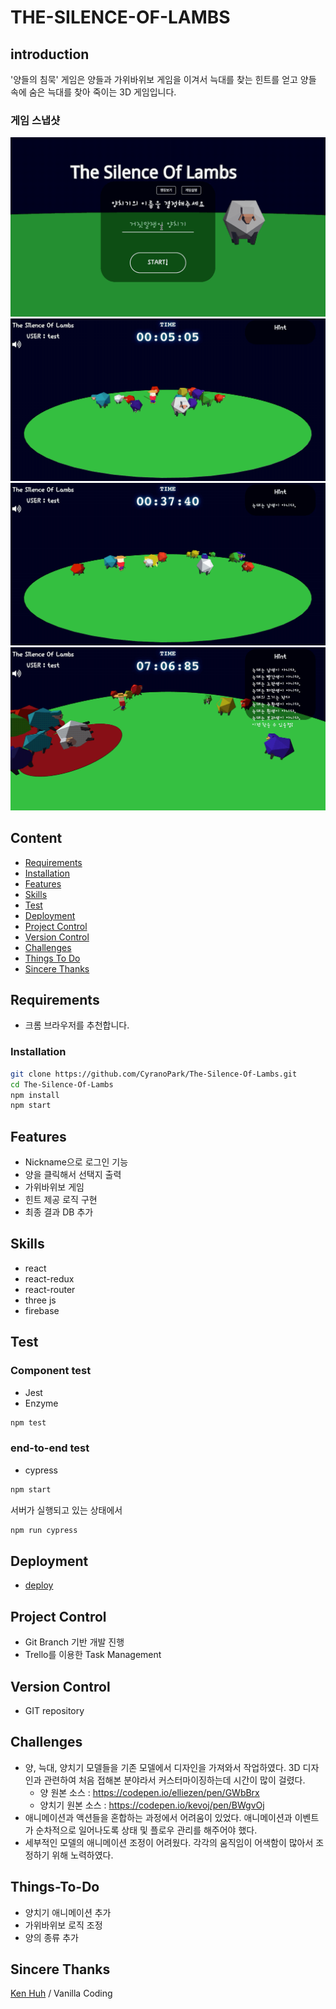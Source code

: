 # THE-SILENCE-OF-LAMBS
## introduction
'양들의 침묵' 게임은 양들과 가위바위보 게임을 이겨서 늑대를 찾는 힌트를 얻고
양들 속에 숨은 늑대를 찾아 죽이는 3D 게임입니다.

### 게임 스냅샷
![ScreenShot](./src/asset/gif/start.gif)
![ScreenShot](./src/asset/gif/hint.gif)
![ScreenShot](./src/asset/gif/kill.gif)
![ScreenShot](./src/asset/gif/killwolf.gif)


## Content
- [Requirements](#Requirements)
- [Installation](#Installation)
- [Features](#Features)
- [Skills](#Skills)
- [Test](#Test)
- [Deployment](#Deployment)
- [Project Control](#Project-Control)
- [Version Control](#Version-Control)
- [Challenges](#Challenges)
- [Things To Do](#Things-To-Do)
- [Sincere Thanks](#Sincere-Thanks)

## Requirements
- 크롬 브라우저를 추천합니다.

### Installation

```sh
git clone https://github.com/CyranoPark/The-Silence-Of-Lambs.git
cd The-Silence-Of-Lambs
npm install
npm start
```

## Features

- Nickname으로 로그인 기능
- 양을 클릭해서 선택지 출력
- 가위바위보 게임
- 힌트 제공 로직 구현
- 최종 결과 DB 추가

## Skills

- react
- react-redux
- react-router
- three js
- firebase

## Test
### Component test
- Jest
- Enzyme

```sh
npm test
```

### end-to-end test
- cypress


```sh
npm start
```
서버가 실행되고 있는 상태에서

```sh
npm run cypress
```

## Deployment

- [deploy](https://the-silence-of-lambs.netlify.com/)

## Project Control
- Git Branch 기반 개발 진행
- Trello를 이용한 Task Management

## Version Control
- GIT repository

## Challenges
- 양, 늑대, 양치기 모델들을 기존 모델에서 디자인을 가져와서 작업하였다. 3D 디자인과 관련하여 처음 접해본 분야라서 커스터마이징하는데 시간이 많이 걸렸다.
  - 양 원본 소스 : https://codepen.io/elliezen/pen/GWbBrx
  - 양치기 원본 소스 : https://codepen.io/kevoj/pen/BWgvOj
- 애니메이션과 액션들을 혼합하는 과정에서 어려움이 있었다. 애니메이션과 이벤트가 순차적으로 일어나도록 상태 및 플로우 관리를 해주어야 했다.
- 세부적인 모델의 애니메이션 조정이 어려웠다. 각각의 움직임이 어색함이 많아서 조정하기 위해 노력하였다.

## Things-To-Do
- 양치기 애니메이션 추가
- 가위바위보 로직 조정
- 양의 종류 추가

## Sincere Thanks
[Ken Huh](https://github.com/ken123777 "ken huh") / Vanilla Coding
